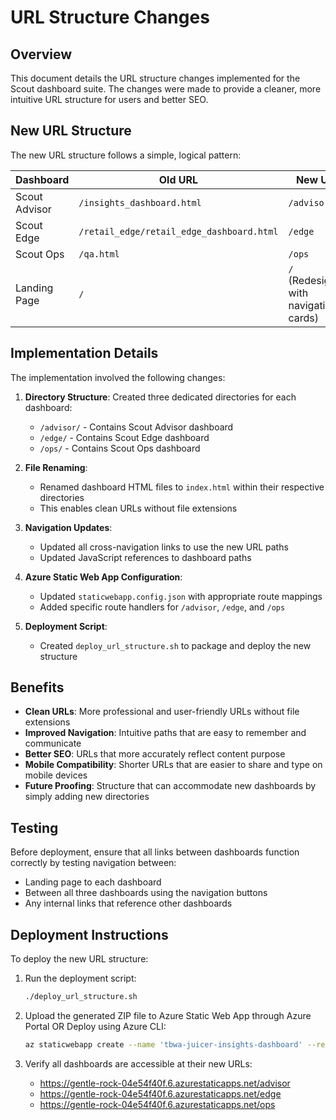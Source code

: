 # URL Structure Changes

## Overview

This document details the URL structure changes implemented for the Scout dashboard suite. The changes were made to provide a cleaner, more intuitive URL structure for users and better SEO.

## New URL Structure

The new URL structure follows a simple, logical pattern:

| Dashboard      | Old URL                                  | New URL                                            |
|----------------|------------------------------------------|---------------------------------------------------|
| Scout Advisor  | `/insights_dashboard.html`               | `/advisor`                                         |
| Scout Edge     | `/retail_edge/retail_edge_dashboard.html`| `/edge`                                           |
| Scout Ops      | `/qa.html`                               | `/ops`                                             |
| Landing Page   | `/`                                      | `/` (Redesigned with navigation cards)             |

## Implementation Details

The implementation involved the following changes:

1. **Directory Structure**: Created three dedicated directories for each dashboard:
   - `/advisor/` - Contains Scout Advisor dashboard
   - `/edge/` - Contains Scout Edge dashboard
   - `/ops/` - Contains Scout Ops dashboard

2. **File Renaming**:
   - Renamed dashboard HTML files to `index.html` within their respective directories
   - This enables clean URLs without file extensions

3. **Navigation Updates**:
   - Updated all cross-navigation links to use the new URL paths
   - Updated JavaScript references to dashboard paths

4. **Azure Static Web App Configuration**:
   - Updated `staticwebapp.config.json` with appropriate route mappings
   - Added specific route handlers for `/advisor`, `/edge`, and `/ops`

5. **Deployment Script**:
   - Created `deploy_url_structure.sh` to package and deploy the new structure

## Benefits

- **Clean URLs**: More professional and user-friendly URLs without file extensions
- **Improved Navigation**: Intuitive paths that are easy to remember and communicate
- **Better SEO**: URLs that more accurately reflect content purpose
- **Mobile Compatibility**: Shorter URLs that are easier to share and type on mobile devices
- **Future Proofing**: Structure that can accommodate new dashboards by simply adding new directories

## Testing

Before deployment, ensure that all links between dashboards function correctly by testing navigation between:
- Landing page to each dashboard
- Between all three dashboards using the navigation buttons
- Any internal links that reference other dashboards

## Deployment Instructions

To deploy the new URL structure:

1. Run the deployment script:
   ```bash
   ./deploy_url_structure.sh
   ```

2. Upload the generated ZIP file to Azure Static Web App through Azure Portal
   OR
   Deploy using Azure CLI:
   ```bash
   az staticwebapp create --name 'tbwa-juicer-insights-dashboard' --resource-group 'RG-TBWA-ProjectScout-Juicer' --source-file 'scout_dashboards_url_structure.zip'
   ```

3. Verify all dashboards are accessible at their new URLs:
   - https://gentle-rock-04e54f40f.6.azurestaticapps.net/advisor
   - https://gentle-rock-04e54f40f.6.azurestaticapps.net/edge
   - https://gentle-rock-04e54f40f.6.azurestaticapps.net/ops